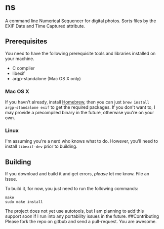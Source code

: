 # ns

A command line Numerical Sequencer for digital photos. Sorts files by the EXIF Date and Time Captured attribute.

## Prerequisites
You need to have the following prerequisite tools and libraries installed on your machine.

 * C compiler
 * libexif
 * argp-standalone (Mac OS X only)

### Mac OS X
If you havn't already, install [Homebrew](https://github.com/Homebrew/homebrew/wiki/Installation), then you can just `brew install argp-standalone exif` to get the required packages. If you don't want to, I may provide a precompiled binary in the future, otherwise you're on your own.
### Linux
I'm assuming you're a nerd who knows what to do. However, you'll need to install `libexif-dev` prior to building.
## Building
If you download and build it and get errors, *please* let me know. File an issue.

To build it, for now, you just need to run the following commands:

    make
    sudo make install

The project does not yet use autotools, but I am planning to add this support soon if I run into any portability issues in the future.
##Contributing
Please fork the repo on gitbub and send a pull-request. You are awesome.
